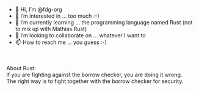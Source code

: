 - 👋 Hi, I’m @fdg-org
- 👀 I’m interested in ... too much :-)
- 🌱 I’m currently learning ... the programming language named Rust (not to mix up with Mathias Rust)
- 💞️ I’m looking to collaborate on ... whatever I want to
- 📫 How to reach me ... you guess :-)

<br>

About Rust:<br>
If you are fighting against the borrow checker, you are doing it wrong.<br>
The right way is to fight together with the borrow checker for security.<br>



<!---
fdg-org/fdg-org is a ✨ special ✨ repository because its `README.md` (this file) appears on your GitHub profile.
You can click the Preview link to take a look at your changes.
--->
